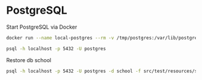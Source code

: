 # PostgreSQL

Start PostgreSQL via Docker

```bash
docker run --name local-postgres --rm -v /tmp/postgres:/var/lib/postgresql/data -p 5432:5432 postgres:11-alpine

psql -h localhost -p 5432 -U postgres

```

Restore db school

```bash
psql -h localhost -p 5432 -U postgres -d school -f src/test/resources/school.sql

```

